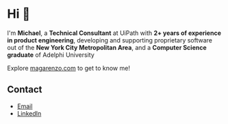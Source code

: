 # Hi 👋

I'm **Michael**, a **Technical Consultant** at UiPath with **2+ years of experience in product engineering**, developing and supporting proprietary software out of the **New York City Metropolitan Area**, and a **Computer Science graduate** of Adelphi University

Explore [magarenzo.com](https://magarenzo.com) to get to know me!

## Contact

* [Email](mailto:contact@magarenzo.com)
* [LinkedIn](https://linkedin.com/in/magarenzo)

